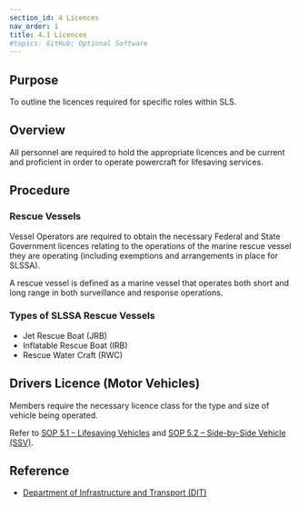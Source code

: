 ```yaml
---
section_id: 4 Licences
nav_order: 1
title: 4.1 Licences
#topics: GitHub; Optional Software
---
```


## Purpose

To outline the licences required for specific roles within SLS.

## Overview

All personnel are required to hold the appropriate licences and be current and proficient in order to operate powercraft for lifesaving services.

## Procedure

### Rescue Vessels

Vessel Operators are required to obtain the necessary Federal and State Government licences relating to the operations of the marine rescue vessel they are operating (including exemptions and arrangements in place for SLSSA).

A rescue vessel is defined as a marine vessel that operates both short and long range in both surveillance and response operations.

### Types of SLSSA Rescue Vessels

- Jet Rescue Boat (JRB)
- Inflatable Rescue Boat (IRB)
- Rescue Water Craft (RWC)

## Drivers Licence (Motor Vehicles)

Members require the necessary licence class for the type and size of vehicle being operated.

Refer to [SOP 5.1 – Lifesaving Vehicles](#_5.1_Lifesaving_Vehicles) and [SOP 5.2 – Side-by-Side Vehicle (SSV)](#_5.2_Side-By-Side_Vehicle).

## Reference

- [Department of Infrastructure and Transport (DIT)](https://dit.sa.gov.au)